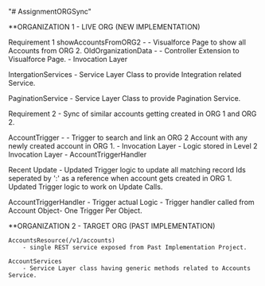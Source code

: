 "# AssignmentORGSync" 


**ORGANIZATION 1  - LIVE ORG (NEW IMPLEMENTATION)


Requirement 1
  showAccountsFromORG2 -
        - Visualforce Page to show all Accounts from ORG 2.
  OldOrganizationData - 
        - Controller Extension to Visualforce Page.
        - Invocation Layer
        
  IntergationServices
        - Service Layer Class to provide Integration related Service. 
  
  PaginationService
        - Service Layer Class to provide Pagination Service. 
        

Requirement 2 - Sync of similar accounts getting created in ORG 1 and ORG 2.

  AccountTrigger - 
        - Trigger to search and link an ORG 2 Account with any newly created account in ORG 1. 
        - Invocation Layer
        - Logic stored in Level 2 Invocation Layer - AccountTriggerHandler
  
  Recent Update -
    Updated Trigger logic to update all matching record Ids seperated by ':' as a reference when account gets created in ORG 1.
    Updated Trigger logic to work on Update Calls.
    
    
  AccountTriggerHandler
        - Trigger actual Logic 
        - Trigger handler called from Account Object- One Trigger Per Object.


                    
                    
                    
**ORGANIZATION 2 - TARGET ORG (PAST IMPLEMENTATION)

    AccountsResource(/v1/accounts)
        - single REST service exposed from Past Implementation Project.
    
    AccountServices
        - Service Layer class having generic methods related to Accounts Service. 
        
        



